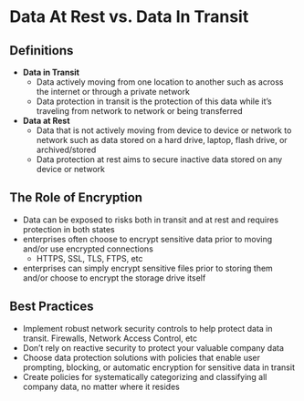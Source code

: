 # **Data At Rest vs. Data In Transit**
## **Definitions**
- **Data in Transit**
  - Data actively moving from one location to another such as across the internet or through a private network
  - Data protection in transit is the protection of this data while it’s traveling from network to network or being transferred
- **Data at Rest**
  - Data that is not actively moving from device to device or network to network such as data stored on a hard drive, laptop, flash drive, or archived/stored
  - Data protection at rest aims to secure inactive data stored on any device or network
## **The Role of Encryption**
- Data can be exposed to risks both in transit and at rest and requires protection in both states
- enterprises often choose to encrypt sensitive data prior to moving and/or use encrypted connections
  - HTTPS, SSL, TLS, FTPS, etc
- enterprises can simply encrypt sensitive files prior to storing them and/or choose to encrypt the storage drive itself
## **Best Practices**
- Implement robust network security controls to help protect data in transit. Firewalls, Network Access Control, etc
- Don’t rely on reactive security to protect your valuable company data
- Choose data protection solutions with policies that enable user prompting, blocking, or automatic encryption for sensitive data in transit
- Create policies for systematically categorizing and classifying all company data, no matter where it resides
